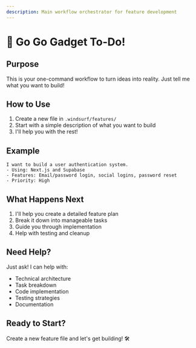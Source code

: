 ```yaml
---
description: Main workflow orchestrator for feature development
---
```

# 🚀 Go Go Gadget To-Do!

## Purpose
This is your one-command workflow to turn ideas into reality. Just tell me what you want to build!

## How to Use
1. Create a new file in `.windsurf/features/`
2. Start with a simple description of what you want to build
3. I'll help you with the rest!

## Example
```
I want to build a user authentication system.
- Using: Next.js and Supabase
- Features: Email/password login, social logins, password reset
- Priority: High
```

## What Happens Next
1. I'll help you create a detailed feature plan
2. Break it down into manageable tasks
3. Guide you through implementation
4. Help with testing and cleanup

## Need Help?
Just ask! I can help with:
- Technical architecture
- Task breakdown
- Code implementation
- Testing strategies
- Documentation

## Ready to Start?
Create a new feature file and let's get building! 🛠️
